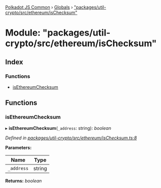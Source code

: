 [Polkadot JS Common](../README.md) › [Globals](../globals.md) › ["packages/util-crypto/src/ethereum/isChecksum"](_packages_util_crypto_src_ethereum_ischecksum_.md)

# Module: "packages/util-crypto/src/ethereum/isChecksum"

## Index

### Functions

* [isEthereumChecksum](_packages_util_crypto_src_ethereum_ischecksum_.md#isethereumchecksum)

## Functions

###  isEthereumChecksum

▸ **isEthereumChecksum**(`_address`: string): *boolean*

*Defined in [packages/util-crypto/src/ethereum/isChecksum.ts:8](https://github.com/polkadot-js/common/blob/5c886b0f/packages/util-crypto/src/ethereum/isChecksum.ts#L8)*

**Parameters:**

Name | Type |
------ | ------ |
`_address` | string |

**Returns:** *boolean*
